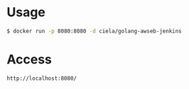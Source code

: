 Usage
=====

```bash
$ docker run -p 8080:8080 -d ciela/golang-awseb-jenkins
```

Access
======

```
http://localhost:8080/
```
